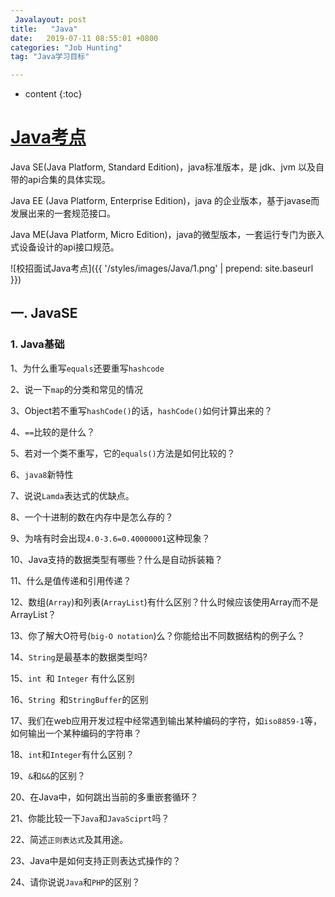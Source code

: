 ```yaml
---
 Javalayout: post
title:   "Java"
date:   2019-07-11 08:55:01 +0800
categories: "Job Hunting"
tag: "Java学习目标"

---
```


* content
{:toc}




# [Java考点](https://www.nowcoder.com/discuss/161991)

Java SE(Java Platform, Standard Edition)，java标准版本，是 jdk、jvm 以及自带的api合集的具体实现。

Java EE (Java Platform, Enterprise Edition)，java 的企业版本，基于javase而发展出来的一套规范接口。

Java ME(Java Platform, Micro Edition)，java的微型版本，一套运行专门为嵌入式设备设计的api接口规范。


![校招面试Java考点]({{ '/styles/images/Java/1.png' | prepend: site.baseurl  }})

## 一. JavaSE

### 1. Java基础

1、为什么重写`equals`还要重写`hashcode`

2、说一下`map`的分类和常见的情况

3、Object若不重写`hashCode()`的话，`hashCode()`如何计算出来的？

4、`==`比较的是什么？

5、若对一个类不重写，它的`equals()`方法是如何比较的？

6、`java8`新特性

7、说说`Lamda`表达式的优缺点。

8、一个十进制的数在内存中是怎么存的？

9、为啥有时会出现`4.0-3.6=0.40000001`这种现象？

10、Java支持的数据类型有哪些？什么是自动拆装箱？

11、什么是值传递和引用传递？

12、数组(`Array`)和列表(`ArrayList`)有什么区别？什么时候应该使用Array而不是ArrayList？

13、你了解大O符号(`big-O notation`)么？你能给出不同数据结构的例子么？

14、`String`是最基本的数据类型吗?

15、`int `和 `Integer` 有什么区别

16、`String `和`StringBuffer`的区别

17、我们在web应用开发过程中经常遇到输出某种编码的字符，如`iso8859-1`等，如何输出一个某种编码的字符串？

18、`int`和`Integer`有什么区别？

19、`&`和`&&`的区别？

20、在Java中，如何跳出当前的多重嵌套循环？

21、你能比较一下`Java`和`JavaSciprt`吗？

22、简述`正则表达式`及其用途。

23、Java中是如何支持正则表达式操作的？

24、请你说说`Java`和`PHP`的区别？